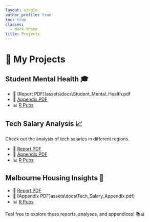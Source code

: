 ```yaml
---
layout: single
author_profile: true
toc: true
classes:
  - dark-theme
title: Projects
---
```


# 🚀 My Projects

## Student Mental Health :mortar_board:



- 📄 [Report PDF](assets\docs\Student_Mental_Health.pdf
- 📄 [Appendix PDF](assets\docs\SMH_Appendix.pdf)
- 📊 [R Pubs](https://rpubs.com/aniketb/1074482)

## Tech Salary Analysis :chart_with_upwards_trend:

Check out the analysis of tech salaries in different regions.

- 📄 [Report PDF](assets\docs\Tech_Salary_2016_report.pdf)
- 📄 [Appendix PDF](assets\docs\Tech_Salary_Appendix.pdf)
- 📊 [R Pubs](https://rpubs.com/aniketb/1076756)

## Melbourne Housing Insights :house_with_garden:


- 📄 [Report PDF](assets\docs\Melbourne_Housing_Data.pdf)
- 📄 [Appendix PDF]assets\docs\Tech_Salary_Appendix.pdf)
- 📊 [R Pubs](https://rpubs.com/aniketb/1076737)

Feel free to explore these reports, analyses, and appendices! 📚📊
